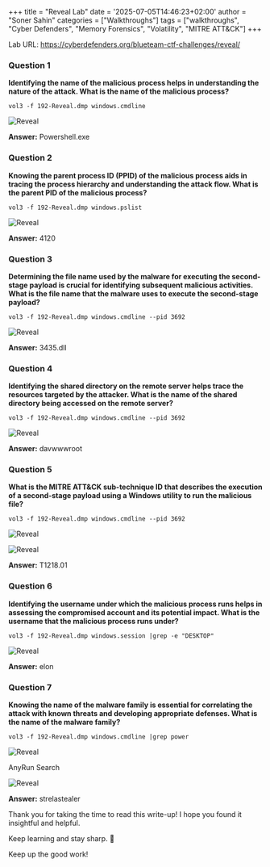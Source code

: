 +++
title = "Reveal Lab"
date = '2025-07-05T14:46:23+02:00'
author = "Soner Sahin"
categories = ["Walkthroughs"]
tags = ["walkthroughs", "Cyber Defenders", "Memory Forensics", "Volatility", "MITRE ATT&CK"]
+++



Lab URL: https://cyberdefenders.org/blueteam-ctf-challenges/reveal/

### **Question 1**

**Identifying the name of the malicious process helps in understanding the nature of the attack. What is the name of the malicious process?**

```
vol3 -f 192-Reveal.dmp windows.cmdline
```

![Reveal](/images/Walkthroughs/RevealLab/1.png)

**Answer:** Powershell.exe


### **Question 2**

**Knowing the parent process ID (PPID) of the malicious process aids in tracing the process hierarchy and understanding the attack flow. What is the parent PID of the malicious process?**

```
vol3 -f 192-Reveal.dmp windows.pslist
```

![Reveal](/images/Walkthroughs/RevealLab/2.png)


**Answer:**  4120


### **Question 3**

**Determining the file name used by the malware for executing the second-stage payload is crucial for identifying subsequent malicious activities. What is the file name that the malware uses to execute the second-stage payload?**

```
vol3 -f 192-Reveal.dmp windows.cmdline --pid 3692
```

![Reveal](/images/Walkthroughs/RevealLab/3.png)


**Answer:** 3435.dll

### **Question 4**


**Identifying the shared directory on the remote server helps trace the resources targeted by the attacker. What is the name of the shared directory being accessed on the remote server?**

```
vol3 -f 192-Reveal.dmp windows.cmdline --pid 3692
```

![Reveal](/images/Walkthroughs/RevealLab/4.png)


**Answer:**  davwwwroot


### **Question 5**

**What is the MITRE ATT&CK sub-technique ID that describes the execution of a second-stage payload using a Windows utility to run the malicious file?**

```
vol3 -f 192-Reveal.dmp windows.cmdline --pid 3692
```

![Reveal](/images/Walkthroughs/RevealLab/5.png)

![Reveal](/images/Walkthroughs/RevealLab/5.1.png)


**Answer:**  T1218.01


### **Question 6**

**Identifying the username under which the malicious process runs helps in assessing the compromised account and its potential impact. What is the username that the malicious process runs under?**

```
vol3 -f 192-Reveal.dmp windows.session |grep -e "DESKTOP"
```

![Reveal](/images/Walkthroughs/RevealLab/6.png)


**Answer:** elon


### **Question 7**


**Knowing the name of the malware family is essential for correlating the attack with known threats and developing appropriate defenses. What is the name of the malware family?**

```
vol3 -f 192-Reveal.dmp windows.cmdline |grep power
```

![Reveal](/images/Walkthroughs/RevealLab/7.png)

AnyRun Search

![Reveal](/images/Walkthroughs/RevealLab/7.1.png)

**Answer:** strelastealer


Thank you for taking the time to read this write-up! I hope you found it insightful and helpful.

Keep learning and stay sharp. 👊

Keep up the good work!











